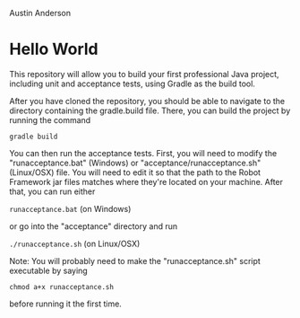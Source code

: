 Austin Anderson

Hello World
===========

This repository will allow you to build your first professional Java
project, including unit and acceptance tests, using Gradle as the
build tool.

After you have cloned the repository, you should be able to navigate
to the directory containing the gradle.build file. There, you can
build the project by running the command

`gradle build`

You can then run the acceptance tests. First, you will need to modify
the "runacceptance.bat" (Windows) or "acceptance/runacceptance.sh" 
(Linux/OSX) file. You will need to edit it so that the path to the 
Robot Framework jar files matches where they're located on your machine.
After that, you can run either

`runacceptance.bat`  (on Windows) 

or go into the "acceptance" directory and run 

`./runacceptance.sh` (on Linux/OSX) 

Note: You will probably need to make the "runacceptance.sh" script 
executable by saying 

`chmod a+x runacceptance.sh`

before running it the first time.

